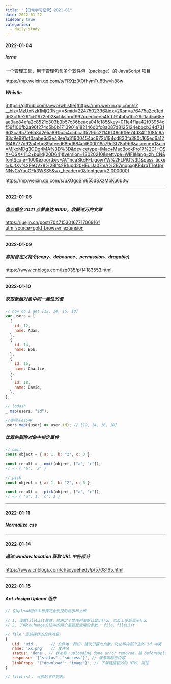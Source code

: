 ```yaml
---
title: "【日常学习记录】2021-01"
date: 2022-01-22
sidebar: true
categories:
  - daily-study
---
```


<!-- more -->

#### 2022-01-04

##### lerna

一个管理工具，用于管理包含多个软件包（package）的 JavaScript 项目

https://mp.weixin.qq.com/s/FRXjz3tOfhymTu8Bwvh88w

##### Whistle

[https://github.com/avwo/whistle](<https://mp.weixin.qq.com/s?__biz=MzUxNzk1MjQ0Ng==&mid=2247502396&idx=2&sn=a76475a2ec1cdd63cf6e261c61972e02&chksm=f992ccedcee545fb914bba1bc29c1ad5a65eae3ae84efa2c8521c303b3b57c36beaca04fc185&key=011e4f1aa42f03954cf59f100fb2a96f274c5b0b1713901a182146d0fc8a087d8125124ebbcb34d7316d2ca957fe6a3d2e5a89f5c54c5bca3529bc2f149148c9f9e74d34f1f08fc9a83c9e991cf0aabe6d3e48ee1a31900454ac672b194cd830fa380c165ed6a12f646777d92a4ebc89afeed68bd684dd600016c79d3f78a9b6&ascene=1&uin=MjkxMDg3ODg4MA%3D%3D&devicetype=iMac+MacBookPro17%2C1+OSX+OSX+11.2+build(20D64)&version=13020210&nettype=WIFI&lang=zh_CN&fontScale=100&exportkey=AV1ncaSKcFFLigowYW%2FLPiQ%3D&pass_ticket=kJtXy%2FeQVx8%2Bl%2Bfupd20HEulJa07mA%2B7mopxgKR4rqTToUprNNvCsYuuCFk3WSS5&wx_header=0&fontgear=2.000000>)

https://mp.weixin.qq.com/s/uXGgqSm655dSXzMbKu6b3w

---

#### 2022-01-05

##### 盘点掘金 2021 点赞高达 6000，收藏过万的文章

https://juejin.cn/post/7047153016771706916?utm_source=gold_browser_extension

---

#### 2022-01-09

##### 常用自定义指令(copy、debounce、permission、dragable)

https://www.cnblogs.com/lzq035/p/14183553.html

---

#### 2022-01-10

##### 获取数组对象中同一属性的值

```js
// how do I get [12, 14, 16, 18]
var users = [
  {
    id: 12,
    name: Adam,
  },
  {
    id: 14,
    name: Bob,
  },
  {
    id: 16,
    name: Charlie,
  },
  {
    id: 18,
    name: David,
  },
];

// lodash
_.map(users, "id");

//等同于es5中
users.map((user) => user.id); // [12, 14, 16, 18]
```

##### 优雅的删除对象中指定属性

```js
// omit
const object = { a: 1, b: "2", c: 3 };

const result = _.omit(object, ["a", "c"]);
// => { 'b': '2' }

// pick
const object = { a: 1, b: "2", c: 3 };

const result = _.pick(object, ["a", "c"]);
// => { 'a': 1, 'c': 3 }
```

---

#### 2022-01-11

##### Normalize.css

---

#### 2022-01-14

##### 通过 window.location 获取 URL 中各部分

https://www.cnblogs.com/chaoyuehedy/p/5708165.html

---

#### 2022-01-15

##### Ant-design Upload 组件

```js
// 在Upload组件中想要完全受控的显示和上传

// 1. 设置fileList属性，他决定了文件列表默认显示什么，以及上传后显示什么
// 2. 了解onChange方法中的两个重要且常用的参数： file、fileList

// file：当前操作的文件对象。
{
   uid: 'uid',      // 文件唯一标识，建议设置为负数，防止和内部产生的 id 冲突
   name: 'xx.png'   // 文件名
   status: 'done', // 状态有：uploading done error removed，被 beforeUpload 拦截的文件没有 status 属性
   response: '{"status": "success"}', // 服务端响应内容
   linkProps: '{"download": "image"}', // 下载链接额外的 HTML 属性
}

// fileList： 当前的文件列表。
```
